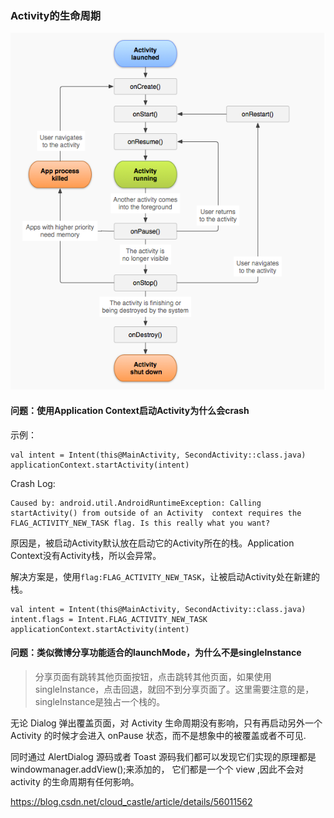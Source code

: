 ### Activity的生命周期

![](../../img/activity_lifecycle.jpg)

#### 问题：使用Application Context启动Activity为什么会crash

示例：

```
val intent = Intent(this@MainActivity, SecondActivity::class.java)
applicationContext.startActivity(intent)

```

Crash Log:

```
Caused by: android.util.AndroidRuntimeException: Calling startActivity() from outside of an Activity  context requires the FLAG_ACTIVITY_NEW_TASK flag. Is this really what you want?
```

原因是，被启动Activity默认放在启动它的Activity所在的栈。Application Context没有Activity栈，所以会异常。

解决方案是，使用``flag:FLAG_ACTIVITY_NEW_TASK``，让被启动Activity处在新建的栈。

```
val intent = Intent(this@MainActivity, SecondActivity::class.java)
intent.flags = Intent.FLAG_ACTIVITY_NEW_TASK
applicationContext.startActivity(intent)
```

#### 问题：类似微博分享功能适合的launchMode，为什么不是singleInstance
> 分享页面有跳转其他页面按钮，点击跳转其他页面，如果使用singleInstance，点击回退，就回不到分享页面了。这里需要注意的是，singleInstance是独占一个栈的。

无论 Dialog 弹出覆盖页面，对 Activity 生命周期没有影响，只有再启动另外一个 Activity 的时候才会进入 onPause 状态，而不是想象中的被覆盖或者不可见.

同时通过 AlertDialog 源码或者 Toast 源码我们都可以发现它们实现的原理都是 windowmanager.addView();来添加的， 它们都是一个个 view ,因此不会对 activity 的生命周期有任何影响。

https://blog.csdn.net/cloud_castle/article/details/56011562